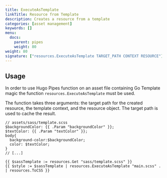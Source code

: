```yaml
---
title: ExecuteAsTemplate
linkTitle: Resource from Template
description: Creates a resource from a template
categories: [asset management]
keywords: []
menu:
  docs:
    parent: pipes
    weight: 80
weight: 80
signature: ["resources.ExecuteAsTemplate TARGET_PATH CONTEXT RESOURCE"]
---
```


## Usage

In order to use Hugo Pipes function on an asset file containing Go Template magic the function `resources.ExecuteAsTemplate` must be used.

The function takes three arguments: the target path for the created resource, the template context, and the resource object. The target path is used to cache the result.

```go-html-template
// assets/sass/template.scss
$backgroundColor: {{ .Param "backgroundColor" }};
$textColor: {{ .Param "textColor" }};
body{
  background-color:$backgroundColor;
  color: $textColor;
}
// [...]
```

```go-html-template
{{ $sassTemplate := resources.Get "sass/template.scss" }}
{{ $style := $sassTemplate | resources.ExecuteAsTemplate "main.scss" . | resources.ToCSS }}
```
